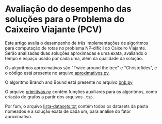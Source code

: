 # Avaliação do desempenho das soluções para o Problema do Caixeiro Viajante (PCV)
Este artigo avalia o desempenho de três implementações de algoritmos para computação de rotas no problema NP-difícil do Caixeiro Viajante. Serão analisadas duas soluções aproximadas e uma exata, avaliando o tempo e espaço usado por cada uma, além da qualidade da solução.

Os algoritmos aproximativos são "Twice around the tree" e "Christofides", e o código está presente no arquivo [aproximativos.py](aproximativos.py).

O algoritmo Branch and Bound está presente no arquivo [bnb.py](bnb.py)

O arquivo [primitivas.py](primitivas.py) contém funções auxiliares para os algoritmos, como criação de grafos a partir dos arquivos ```.tsp```.

Por fum, o arquivo [lista-datasets.txt](lista-datasets.txt) contém todos os datasets da pasta nomeados e a solução exata de cada um, para análise do fator aproximativo.